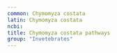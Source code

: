 ```yaml
---
common: Chymomyza costata
latin: Chymomyza costata
ncbi: 
title: Chymomyza costata pathways
group: "Invetebrates"
---
```

